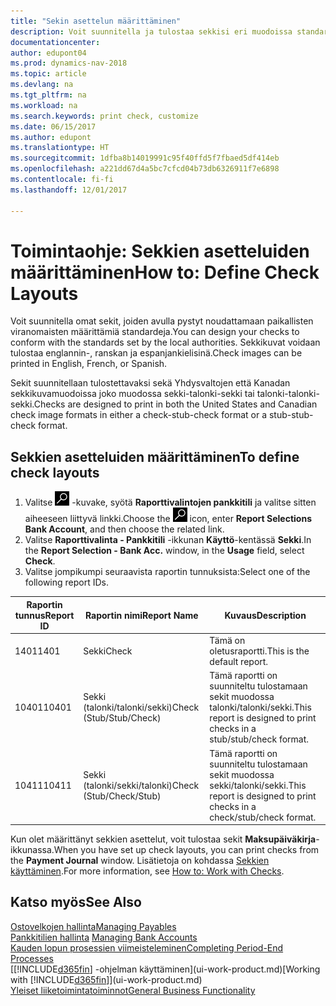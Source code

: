 ```yaml
---
title: "Sekin asettelun määrittäminen"
description: Voit suunnitella ja tulostaa sekkisi eri muodoissa standardinmukaisia vaatimuksia noudattaen.
documentationcenter: 
author: edupont04
ms.prod: dynamics-nav-2018
ms.topic: article
ms.devlang: na
ms.tgt_pltfrm: na
ms.workload: na
ms.search.keywords: print check, customize
ms.date: 06/15/2017
ms.author: edupont
ms.translationtype: HT
ms.sourcegitcommit: 1dfba8b14019991c95f40ffd5f7fbaed5df414eb
ms.openlocfilehash: a221dd67d4a5bc7cfcd04b73db6326911f7e6898
ms.contentlocale: fi-fi
ms.lasthandoff: 12/01/2017

---
```

# <a name="how-to-define-check-layouts"></a><span data-ttu-id="70651-103">Toimintaohje: Sekkien asetteluiden määrittäminen</span><span class="sxs-lookup"><span data-stu-id="70651-103">How to: Define Check Layouts</span></span>
<span data-ttu-id="70651-104">Voit suunnitella omat sekit, joiden avulla pystyt noudattamaan paikallisten viranomaisten määrittämiä standardeja.</span><span class="sxs-lookup"><span data-stu-id="70651-104">You can design your checks to conform with the standards set by the local authorities.</span></span> <span data-ttu-id="70651-105">Sekkikuvat voidaan tulostaa englannin-, ranskan ja espanjankielisinä.</span><span class="sxs-lookup"><span data-stu-id="70651-105">Check images can be printed in English, French, or Spanish.</span></span>

<span data-ttu-id="70651-106">Sekit suunnitellaan tulostettavaksi sekä Yhdysvaltojen että Kanadan sekkikuvamuodoissa joko muodossa sekki-talonki-sekki tai talonki-talonki-sekki.</span><span class="sxs-lookup"><span data-stu-id="70651-106">Checks are designed to print in both the United States and Canadian check image formats in either a check-stub-check format or a stub-stub-check format.</span></span>

## <a name="to-define-check-layouts"></a><span data-ttu-id="70651-107">Sekkien asetteluiden määrittäminen</span><span class="sxs-lookup"><span data-stu-id="70651-107">To define check layouts</span></span>
1. <span data-ttu-id="70651-108">Valitse ![Etsi sivu tai raportti](media/ui-search/search_small.png "Etsi sivu tai raportti -kuvake") -kuvake, syötä **Raporttivalintojen pankkitili** ja valitse sitten aiheeseen liittyvä linkki.</span><span class="sxs-lookup"><span data-stu-id="70651-108">Choose the ![Search for Page or Report](media/ui-search/search_small.png "Search for Page or Report icon") icon, enter **Report Selections Bank Account**, and then choose the related link.</span></span>
2. <span data-ttu-id="70651-109">Valitse **Raporttivalinta - Pankkitili** -ikkunan **Käyttö**-kentässä **Sekki**.</span><span class="sxs-lookup"><span data-stu-id="70651-109">In the **Report Selection - Bank Acc.** window, in the **Usage** field, select **Check**.</span></span>
3. <span data-ttu-id="70651-110">Valitse jompikumpi seuraavista raportin tunnuksista:</span><span class="sxs-lookup"><span data-stu-id="70651-110">Select one of the following report IDs.</span></span>

| <span data-ttu-id="70651-111">Raportin tunnus</span><span class="sxs-lookup"><span data-stu-id="70651-111">Report ID</span></span> | <span data-ttu-id="70651-112">Raportin nimi</span><span class="sxs-lookup"><span data-stu-id="70651-112">Report Name</span></span> | <span data-ttu-id="70651-113">Kuvaus</span><span class="sxs-lookup"><span data-stu-id="70651-113">Description</span></span> |
| --- | --- | --- |
| <span data-ttu-id="70651-114">1401</span><span class="sxs-lookup"><span data-stu-id="70651-114">1401</span></span> |<span data-ttu-id="70651-115">Sekki</span><span class="sxs-lookup"><span data-stu-id="70651-115">Check</span></span> |<span data-ttu-id="70651-116">Tämä on oletusraportti.</span><span class="sxs-lookup"><span data-stu-id="70651-116">This is the default report.</span></span> |
| <span data-ttu-id="70651-117">10401</span><span class="sxs-lookup"><span data-stu-id="70651-117">10401</span></span> |<span data-ttu-id="70651-118">Sekki (talonki/talonki/sekki)</span><span class="sxs-lookup"><span data-stu-id="70651-118">Check (Stub/Stub/Check)</span></span> |<span data-ttu-id="70651-119">Tämä raportti on suunniteltu tulostamaan sekit muodossa talonki/talonki/sekki.</span><span class="sxs-lookup"><span data-stu-id="70651-119">This report is designed to print checks in a stub/stub/check format.</span></span> |
| <span data-ttu-id="70651-120">10411</span><span class="sxs-lookup"><span data-stu-id="70651-120">10411</span></span> |<span data-ttu-id="70651-121">Sekki (talonki/sekki/talonki)</span><span class="sxs-lookup"><span data-stu-id="70651-121">Check (Stub/Check/Stub)</span></span> |<span data-ttu-id="70651-122">Tämä raportti on suunniteltu tulostamaan sekit muodossa sekki/talonki/sekki.</span><span class="sxs-lookup"><span data-stu-id="70651-122">This report is designed to print checks in a check/stub/check format.</span></span> |

<span data-ttu-id="70651-123">Kun olet määrittänyt sekkien asettelut, voit tulostaa sekit **Maksupäiväkirja**-ikkunassa.</span><span class="sxs-lookup"><span data-stu-id="70651-123">When you have set up check layouts, you can print checks from the **Payment Journal** window.</span></span> <span data-ttu-id="70651-124">Lisätietoja on kohdassa [Sekkien käyttäminen](payables-how-work-checks.md).</span><span class="sxs-lookup"><span data-stu-id="70651-124">For more information, see [How to: Work with Checks](payables-how-work-checks.md).</span></span>

## <a name="see-also"></a><span data-ttu-id="70651-125">Katso myös</span><span class="sxs-lookup"><span data-stu-id="70651-125">See Also</span></span>
[<span data-ttu-id="70651-126">Ostovelkojen hallinta</span><span class="sxs-lookup"><span data-stu-id="70651-126">Managing Payables</span></span>](payables-manage-payables.md)  
<span data-ttu-id="70651-127">[Pankkitilien hallinta](bank-manage-bank-accounts.md) </span><span class="sxs-lookup"><span data-stu-id="70651-127">[Managing Bank Accounts](bank-manage-bank-accounts.md) </span></span>  
[<span data-ttu-id="70651-128">Kauden lopun prosessien viimeisteleminen</span><span class="sxs-lookup"><span data-stu-id="70651-128">Completing Period-End Processes</span></span>](year-how-complete-period-end-processes.md)  
<span data-ttu-id="70651-129">[[!INCLUDE[d365fin](includes/d365fin_md.md)] -ohjelman käyttäminen](ui-work-product.md)</span><span class="sxs-lookup"><span data-stu-id="70651-129">[Working with [!INCLUDE[d365fin](includes/d365fin_md.md)]](ui-work-product.md)</span></span>  
[<span data-ttu-id="70651-130">Yleiset liiketoimintatoiminnot</span><span class="sxs-lookup"><span data-stu-id="70651-130">General Business Functionality</span></span>](ui-across-business-areas.md)

